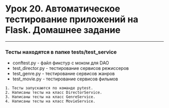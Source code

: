 # Урок 20. Автоматичеcкое тестирование приложений на Flask. Домашнее задание

***

### Тесты находятся в папке tests/test_service

* conftest.py - файл фикстур с моком для DAO
* test_director.py - тестирование сервисов режиссеров
* test_genre.py - тестирование сервисов жанров
* test_movie.py - тестирование сервисов фильмов

```
1. Тесты запускаются по команде pytest.
2. Написаны тесты на класс DirectorService.
3. Написаны тесты на класс GenreService.
4. Написаны тесты на класс MovieService.
```